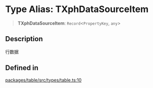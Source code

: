 # Type Alias: TXphDataSourceItem

> **TXphDataSourceItem**: `Record`\<`PropertyKey`, `any`\>

## Description

行数据

## Defined in

[packages/table/src/types/table.ts:10](https://github.com/XiaoPiHong/xph-crud/blob/12801230fead7979832d2ada477f2eb45215b3dc/packages/table/src/types/table.ts#L10)
